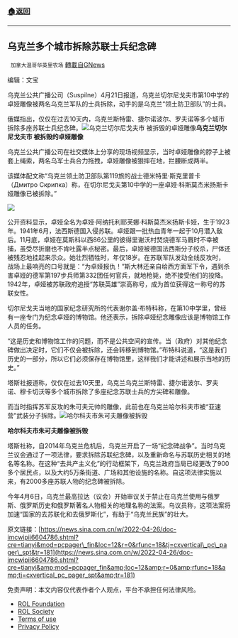 ###  [:house:返回](README.md)
---


## 乌克兰多个城市拆除苏联士兵纪念碑
` 加拿大温哥华英里农场` [轉載自GNews](https://gnews.org/zh-hans/2419489/)

编辑：文宝
 
乌克兰公共广播公司（Suspilne）4月21日报道，乌克兰切尔尼戈夫市第10中学的卓娅雕像被两名乌克兰军队的士兵拆除，动手的是乌克兰“领土防卫部队”的士兵。
 
俄媒指出，仅仅在过去10天内，乌克兰斯特雷、捷尔诺波尔、罗夫诺等多个城市拆除多座苏联士兵纪念碑。![乌克兰切尔尼戈夫市  被拆毁的卓娅雕像](https://n.sinaimg.cn/sinakd20220424s/656/w1040h416/20220424/cdec-3fe48c3a2fde6b7cdde61c2f42db8e88.jpg)**乌克兰切尔尼戈夫市  被拆毁的卓娅雕像**
 
乌克兰公共广播公司在社交媒体上分享的现场视频显示，当时卓娅雕像的脖子上被套上绳索，两名乌军士兵合力拖拽，卓娅雕像被狠摔在地，拦腰断成两半。
 
该媒体配文称“乌克兰领土防卫部队第119旅的战士德米特里·斯克里普卡（Дмитро Скрипка）称，在切尔尼戈夫第10中学的一座卓娅·科斯莫杰米扬斯卡娅雕像已被拆除。”

 ![](https://n.sinaimg.cn/sinakd20220424s/543/w360h183/20220424/52b8-21b366d50dfca8b6b1ac78ec482c104b.gif) 

公开资料显示，卓娅全名为卓娅·阿纳托利耶芙娜·科斯莫杰米扬斯卡娅，生于1923年。1941年6月，法西斯德国入侵苏联。卓娅跟一批热血青年一起于10月潜入敌后。11月底，卓娅在莫斯科以西86公里的彼得里谢沃村焚烧德军马厩时不幸被捕，虽受尽折磨也不肯吐露半点秘密。最后，卓娅被德国法西斯分子绞杀，尸体还被残忍地挂起来示众。她壮烈牺牲时，年仅18岁。在苏联军队发动全线反攻时，战场上最响亮的口号就是：“为卓娅报仇！”斯大林还亲自给西方面军下令，遇到杀害卓娅的德军第197步兵师第332团任何官兵，就地枪毙，绝不接受他们的投降。1942年，卓娅被苏联政府追授“苏联英雄”崇高称号，成为首位获得这一称号的苏联女性。
 
切尔尼戈夫当地的国家纪念研究所的代表谢尔盖·布特科称，在第10中学里，曾经有一座专门为纪念卓娅的博物馆。他还表示，拆除卓娅纪念雕像应该是博物馆工作人员的任务。
 
“这是历史和博物馆工作的问题，而不是公共空间的宣传。当（政府）对其他纪念碑做出决定时，它们不仅会被拆除，还会转移到博物馆。”布特科说道，“这是我们历史的一部分，所以它们必须保存在博物馆里，这样我们才能讲述和展示当地的历史。”
 
塔斯社报道称，仅仅在过去10天里，乌克兰乌克兰斯特雷、捷尔诺波尔、罗夫诺、穆卡切沃等多个城市拆除了多座纪念苏联士兵的方尖碑和雕像。
 
而当时指挥苏军反攻的朱可夫元帅的雕像，此前也在乌克兰哈尔科夫市被“亚速营”武装分子拆除。![哈尔科夫市朱可夫雕像被拆毁](https://n.sinaimg.cn/sinakd20220424s/624/w450h174/20220424/c11a-c090e94811460c67f829d6dcbae5ebe9.gif)
 
**哈尔科夫市朱可夫雕像被拆毁**
 
塔斯社称，自2014年乌克兰危机后，乌克兰开启了一场“纪念碑战争”。当时乌克兰议会通过了一项法律，要求拆除苏联纪念碑，以及重新命名与苏联历史相关的地名等名称。在这种“去共产主义化”的行动框架下，乌克兰政府当局已经更改了900多个居民点，以及大约5万条街道、广场和其他设施的名称。自这项法律实施以来，有2000多座苏联人物的纪念碑被拆除。
 
今年4月6日，乌克兰最高拉达（议会）开始审议关于禁止在乌克兰使用与俄罗斯、俄罗斯历史和俄罗斯著名人物相关的地理名称的法案。乌议员称，这项法案将加速“国家的去苏联化和去俄罗斯化”，有助于“乌克兰民族”的壮大。
 
原文链接：[https://news.sina.com.cn/w/2022-04-26/doc-imcwipii6604786.shtml?cre=tianyi&mod=pcpager\_fin&loc=12&r=0&rfunc=18&tj=cxvertical\_pc\_pager\_spt&tr=181](https://news.sina.com.cn/w/2022-04-26/doc-imcwipii6604786.shtml?cre=tianyi&amp;mod=pcpager_fin&amp;loc=12&amp;r=0&amp;rfunc=18&amp;tj=cxvertical_pc_pager_spt&amp;tr=181)

免责声明：本文内容仅代表作者个人观点，平台不承担任何法律风险。
  
- [ROL Foundation](https://rolfoundation.org/)
- [ROL Society](https://rolsociety.org/)
- [Terms of use](https://gnews.org/terms-of-use-3/)
- [Privacy Policy](https://gnews.org/privacy-policy/)

